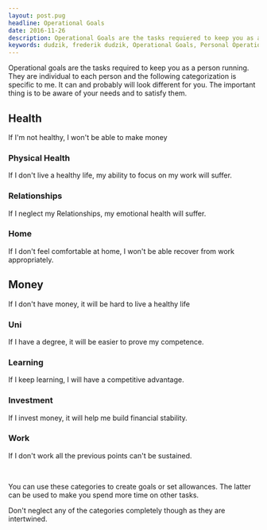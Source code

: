 ```yaml
---
layout: post.pug
headline: Operational Goals
date: 2016-11-26
description: Operational Goals are the tasks requiered to keep you as a person running.
keywords: dudzik, frederik dudzik, Operational Goals, Personal Operational Goals
---
```


Operational goals are the tasks required to keep you as a person running. They are individual to each person and the following categorization is specific to me. It can and probably will look different for you. The important thing is to be aware of your needs and to satisfy them.
 
## Health
If I'm not healthy, I won't be able to make money

### Physical Health
If I don't live a healthy life, my ability to focus on my work will suffer.

### Relationships
If I neglect my Relationships, my emotional health will suffer.

### Home
If I don't feel comfortable at home, I won't be able recover from work appropriately.

## Money
If I don't have money, it will be hard to live a healthy life

### Uni
If I have a degree, it will be easier to prove my competence. 

### Learning
If I keep learning, I will have a competitive advantage.

### Investment
If I invest money, it will help me build financial stability.

### Work
If I don't work all the previous points can't be sustained.

<br/>

You can use these categories to create goals or set allowances. The latter can be used to make you spend more time on other tasks. 

Don't neglect any of the categories completely though as they are intertwined.
